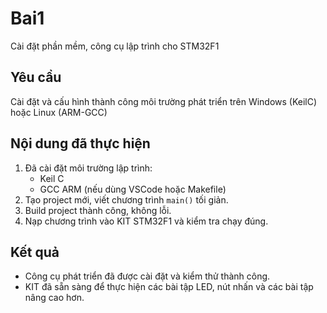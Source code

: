 # Bai1

Cài đặt phần mềm, công cụ lập trình cho STM32F1

## Yêu cầu

Cài đặt và cấu hình thành công môi trường phát triển trên Windows (KeilC) hoặc Linux (ARM-GCC)

## Nội dung đã thực hiện

1. Đã cài đặt môi trường lập trình:
   - Keil C  
   - GCC ARM (nếu dùng VSCode hoặc Makefile)
2. Tạo project mới, viết chương trình `main()` tối giản.  
3. Build project thành công, không lỗi.  
4. Nạp chương trình vào KIT STM32F1 và kiểm tra chạy đúng.  

## Kết quả

- Công cụ phát triển đã được cài đặt và kiểm thử thành công.  
- KIT đã sẵn sàng để thực hiện các bài tập LED, nút nhấn và các bài tập nâng cao hơn.  
